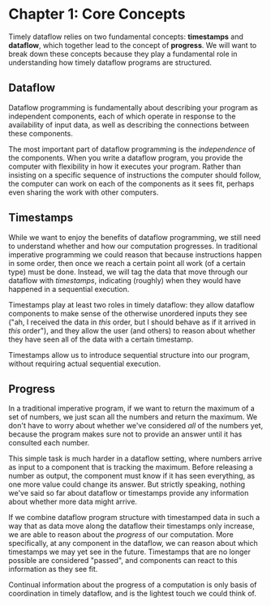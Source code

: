 # Chapter 1: Core Concepts

Timely dataflow relies on two fundamental concepts: **timestamps** and **dataflow**, which together lead to the concept of **progress**. We will want to break down these concepts because they play a fundamental role in understanding how timely dataflow programs are structured.

## Dataflow

Dataflow programming is fundamentally about describing your program as independent components, each of which operate in response to the availability of input data, as well as describing the connections between these components. 

The most important part of dataflow programming is the *independence* of the components. When you write a dataflow program, you provide the computer with flexibility in how it executes your program. Rather than insisting on a specific sequence of instructions the computer should follow, the computer can work on each of the components as it sees fit, perhaps even sharing the work with other computers.

## Timestamps

While we want to enjoy the benefits of dataflow programming, we still need to understand whether and how our computation progresses. In traditional imperative programming we could reason that because instructions happen in some order, then once we reach a certain point all work (of a certain type) must be done. Instead, we will tag the data that move through our dataflow with *timestamps*, indicating (roughly) when they would have happened in a sequential execution.

Timestamps play at least two roles in timely dataflow: they allow dataflow components to make sense of the otherwise unordered inputs they see ("ah, I received the data in *this* order, but I should behave as if it arrived in *this* order"), and they allow the user (and others) to reason about whether they have seen all of the data with a certain timestamp.

Timestamps allow us to introduce sequential structure into our program, without requiring actual sequential execution.

## Progress

In a traditional imperative program, if we want to return the maximum of a set of numbers, we just scan all the numbers and return the maximum. We don't have to worry about whether we've considered *all* of the numbers yet, because the program makes sure not to provide an answer until it has consulted each number.

This simple task is much harder in a dataflow setting, where numbers arrive as input to a component that is tracking the maximum. Before releasing a number as output, the component must know if it has seen everything, as one more value could change its answer. But strictly speaking, nothing we've said so far about dataflow or timestamps provide any information about whether more data might arrive.

If we combine dataflow program structure with timestamped data in such a way that as data move along the dataflow their timestamps only increase, we are able to reason about the *progress* of our computation. More specifically, at any component in the dataflow, we can reason about which timestamps we may yet see in the future. Timestamps that are no longer possible are considered "passed", and components can react to this information as they see fit.

Continual information about the progress of a computation is only basis of coordination in timely dataflow, and is the lightest touch we could think of.
